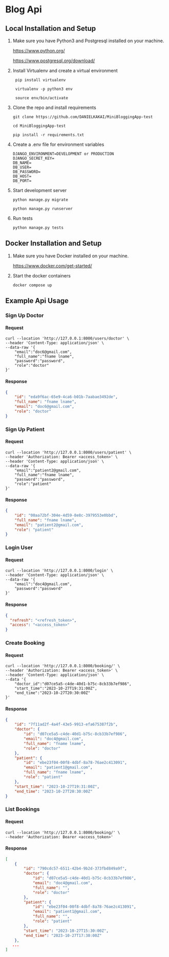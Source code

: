 # Blog Api

## Local Installation and Setup

1. Make sure you have Python3 and Postgresql installed on your machine.

   https://www.python.org/

   https://www.postgresql.org/download/

2. Install Virtualenv and create a virtual environment

   ` pip install virtualenv`

   ` virtualenv -p python3 env`

   ` source env/bin/activate`

3. Clone the repo and install requirements

   `git clone https://github.com/DANIELKAKAI/MiniBloggingApp-test`

   `cd MiniBloggingApp-test`

   `pip install -r requirements.txt`

4. Create a .env file for environment variables

   ```text
   DJANGO_ENVIRONMENT=DEVELOPMENT or PRODUCTION
   DJANGO_SECRET_KEY=
   DB_NAME=
   DB_USER=
   DB_PASSWORD=
   DB_HOST=
   DB_PORT=
   ```

5. Start development server

   `python manage.py migrate`

   `python manage.py runserver`

6. Run tests

   `python manage.py tests`

## Docker Installation and Setup

1. Make sure you have Docker installed on your machine.

   https://www.docker.com/get-started/

2. Start the docker containers

   `docker compose up`

## Example Api Usage

### Sign Up Doctor

#### Request

```shell
curl --location 'http://127.0.0.1:8000/users/doctor' \
--header 'Content-Type: application/json' \
--data-raw '{
    "email":"doc6@gmail.com",
    "full_name":"fname lname",
    "password":"password",
    "role":"doctor"
}'
```

#### Response

```json
{
    "id": "eda9f6ac-65e9-4ca6-b01b-7aabae3492de",
    "full_name": "fname lname",
    "email": "doc6@gmail.com",
    "role": "doctor"
}
```

### Sign Up Patient

#### Request

```shell
curl --location 'http://127.0.0.1:8000/users/patient' \
--header 'Authorization: Bearer <access_token>' \
--header 'Content-Type: application/json' \
--data-raw '{
    "email":"patient2@gmail.com",
    "full_name":"fname lname",
    "password":"password",
    "role":"patient"
}'
```

#### Response

```json
{
    "id": "00aa72bf-304e-4d59-8e8c-3979553e0bbd",
    "full_name": "fname lname",
    "email": "patient2@gmail.com",
    "role": "patient"
}
```

### Login User

#### Request

```shell
curl --location 'http://127.0.0.1:8000/login' \
--header 'Content-Type: application/json' \
--data-raw '{
    "email":"doc4@gmail.com",
    "password":"password"
}'
```

#### Response

```json
{
  "refresh": "<refresh_token>",
  "access": "<access_token>"
}
```

### Create Booking

#### Request

```shell
curl --location 'http://127.0.0.1:8000/booking/' \
--header 'Authorization: Bearer <access_token>' \
--header 'Content-Type: application/json' \
--data '{
    "doctor_id":"d07ce5a5-c4de-40d1-b75c-8cb33b7ef986",
    "start_time":"2023-10-27T19:31:00Z",
    "end_time":"2023-10-27T20:30:00Z"
}'
```

#### Response

```json
{
    "id": "7f11ad2f-4a4f-43e5-9913-efa675387f2b",
    "doctor": {
        "id": "d07ce5a5-c4de-40d1-b75c-8cb33b7ef986",
        "email": "doc4@gmail.com",
        "full_name": "fname lname",
        "role": "doctor"
    },
    "patient": {
        "id": "ebe23f04-00f8-4dbf-8a78-76ae2c413091",
        "email": "patient1@gmail.com",
        "full_name": "fname lname",
        "role": "patient"
    },
    "start_time": "2023-10-27T19:31:00Z",
    "end_time": "2023-10-27T20:30:00Z"
}
```

### List Bookings

#### Request

```shell
curl --location 'http://127.0.0.1:8000/booking/' \
--header 'Authorization: Bearer <access_token>'
```

#### Response

```json
[
    {
        "id": "790cdc57-6511-42b4-9b2d-373fbd849a9f",
        "doctor": {
            "id": "d07ce5a5-c4de-40d1-b75c-8cb33b7ef986",
            "email": "doc4@gmail.com",
            "full_name": "",
            "role": "doctor"
        },
        "patient": {
            "id": "ebe23f04-00f8-4dbf-8a78-76ae2c413091",
            "email": "patient1@gmail.com",
            "full_name": "",
            "role": "patient"
        },
        "start_time": "2023-10-27T15:30:00Z",
        "end_time": "2023-10-27T17:30:00Z"
    },
   ...
]
```